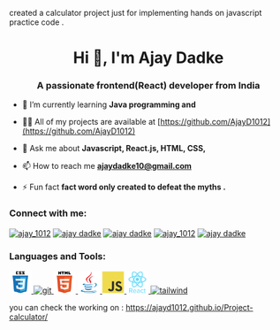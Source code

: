 created a calculator project just for implementing hands on javascript practice code .

<h1 align="center">Hi 👋, I'm Ajay Dadke</h1>
<h3 align="center">A passionate frontend(React) developer from India</h3>

- 🌱 I’m currently learning **Java programming and**

- 👨‍💻 All of my projects are available at [https://github.com/AjayD1012](https://github.com/AjayD1012)

- 💬 Ask me about **Javascript, React.js, HTML, CSS,**

- 📫 How to reach me **ajaydadke10@gmail.com**

- ⚡ Fun fact **fact word only created to defeat the myths .**

<h3 align="left">Connect with me:</h3>
<p align="left">
<a href="https://twitter.com/ajay_1012" target="blank"><img align="center" src="https://raw.githubusercontent.com/rahuldkjain/github-profile-readme-generator/master/src/images/icons/Social/twitter.svg" alt="ajay_1012" height="30" width="40" /></a>
<a href="https://linkedin.com/in/ajay dadke" target="blank"><img align="center" src="https://raw.githubusercontent.com/rahuldkjain/github-profile-readme-generator/master/src/images/icons/Social/linked-in-alt.svg" alt="ajay dadke" height="30" width="40" /></a>
<a href="https://fb.com/ajay dadke" target="blank"><img align="center" src="https://raw.githubusercontent.com/rahuldkjain/github-profile-readme-generator/master/src/images/icons/Social/facebook.svg" alt="ajay dadke" height="30" width="40" /></a>
<a href="https://instagram.com/ajay_1012" target="blank"><img align="center" src="https://raw.githubusercontent.com/rahuldkjain/github-profile-readme-generator/master/src/images/icons/Social/instagram.svg" alt="ajay_1012" height="30" width="40" /></a>
<a href="https://www.codechef.com/users/ajay dadke" target="blank"><img align="center" src="https://cdn.jsdelivr.net/npm/simple-icons@3.1.0/icons/codechef.svg" alt="ajay dadke" height="30" width="40" /></a>
</p>

<h3 align="left">Languages and Tools:</h3>
<p align="left"> <a href="https://www.w3schools.com/css/" target="_blank" rel="noreferrer"> <img src="https://raw.githubusercontent.com/devicons/devicon/master/icons/css3/css3-original-wordmark.svg" alt="css3" width="40" height="40"/> </a> <a href="https://git-scm.com/" target="_blank" rel="noreferrer"> <img src="https://www.vectorlogo.zone/logos/git-scm/git-scm-icon.svg" alt="git" width="40" height="40"/> </a> <a href="https://www.w3.org/html/" target="_blank" rel="noreferrer"> <img src="https://raw.githubusercontent.com/devicons/devicon/master/icons/html5/html5-original-wordmark.svg" alt="html5" width="40" height="40"/> </a> <a href="https://www.java.com" target="_blank" rel="noreferrer"> <img src="https://raw.githubusercontent.com/devicons/devicon/master/icons/java/java-original.svg" alt="java" width="40" height="40"/> </a> <a href="https://developer.mozilla.org/en-US/docs/Web/JavaScript" target="_blank" rel="noreferrer"> <img src="https://raw.githubusercontent.com/devicons/devicon/master/icons/javascript/javascript-original.svg" alt="javascript" width="40" height="40"/> </a> <a href="https://reactjs.org/" target="_blank" rel="noreferrer"> <img src="https://raw.githubusercontent.com/devicons/devicon/master/icons/react/react-original-wordmark.svg" alt="react" width="40" height="40"/> </a> <a href="https://tailwindcss.com/" target="_blank" rel="noreferrer"> <img src="https://www.vectorlogo.zone/logos/tailwindcss/tailwindcss-icon.svg" alt="tailwind" width="40" height="40"/> </a> </p>


you can check the working on : https://ajayd1012.github.io/Project-calculator/

